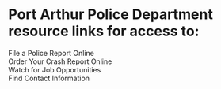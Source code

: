 # Port Arthur Police Department resource links for access to:  
File a Police Report Online  
Order Your Crash Report Online  
Watch for Job Opportunities  
Find Contact Information  
